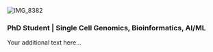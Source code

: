 
![IMG_8382](https://github.com/user-attachments/assets/0e1cae03-f6f1-4305-a059-ad55ea8ab205)


### PhD Student | Single Cell Genomics, Bioinformatics, AI/ML

Your additional text here...
